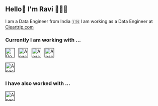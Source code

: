 ## Hello👋 I'm Ravi 👩🏻‍💻

I am a Data Engineer from India 🇮🇳 I am working as a Data Engineer at [Cleartrip.com](https://cleartrip.com)

### Currently I am working with ...

<a href="" target="_blank" title="Google Cloud Platform" rel="noreferrer"><img src="https://www.vectorlogo.zone/logos/google_cloud/google_cloud-icon.svg" alt="Google Cloud Platform" width="30" height="30"/></a>&nbsp;&nbsp;
<a href="" target="_blank" title="Apache Storm" rel="noreferrer"><img src="https://www.vectorlogo.zone/logos/apache_storm/apache_storm-icon.svg" alt="Apache Storm" width="30" height="30"/></a>&nbsp;&nbsp;
<a href="" target="_blank" title="Apache Spark" rel="noreferrer"><img src="https://www.vectorlogo.zone/logos/apache_spark/apache_spark-icon.svg" alt="Apache Kafka" width="30" height="30"/></a>&nbsp;&nbsp;
<a href="" target="_blank" title="Apache Kafka" rel="noreferrer"><img src="https://www.vectorlogo.zone/logos/apache_kafka/apache_kafka-icon.svg" alt="Apache Kafka" width="30" height="30"/></a>&nbsp;&nbsp;
<!-- <a href="" target="_blank" title="Google Big Query" rel="noreferrer"><img src="https://www.vectorlogo.zone/logos/google_bigquery/google_bigquery-icon.svg" alt="Apache Kafka" width="30" height="30"/></a>&nbsp;&nbsp; -->
<a href="" target="_blank" title="Terraform" rel="noreferrer"><img src="https://www.vectorlogo.zone/logos/terraformio/terraformio-icon.svg" alt="Apache Kafka" width="30" height="30"/></a>&nbsp;&nbsp;


### I have also worked with ...

<a href="" target="_blank" title="Amazon Web Services" rel="noreferrer"><img src="https://www.vectorlogo.zone/logos/amazon_aws/amazon_aws-icon.svg" alt="Apache Kafka" width="30" height="30"/></a>&nbsp;&nbsp;
<!---
### I post actively on ...

<a href="https://www.linkedin.com/in/engrravijain/" title="engrravijain" target="_blank" rel="noreferrer"><img src="https://www.vectorlogo.zone/logos/linkedin/linkedin-tile.svg" alt="LinkedIn" width="30" height="30"/></a>&nbsp;&nbsp;
<a href="https://www.instagram.com/ravijain.tech/" title="ravijain.tech" target="_blank" rel="noreferrer"><img src="https://www.vectorlogo.zone/logos/instagram/instagram-icon.svg" alt="Instagram" width="30" height="30"/></a>

### You can also find me on ...

<a href="https://www.instagram.com/ravijain.tech/" title="ravijain.tech" target="_blank" rel="noreferrer"><img src="https://www.vectorlogo.zone/logos/instagram/instagram-icon.svg" alt="Instagram" width="30" height="30"/></a>&nbsp;&nbsp;
<a href="mailto:engr.ravijain@gmail.com" target="_blank" title="engr.ravijain@gmail.com" rel="noreferrer"><img src="https://www.vectorlogo.zone/logos/gmail/gmail-tile.svg" alt="Gmail" width="30" height="30"/></a>

<a href="https://www.buymeacoffee.com/engrravijain" target="_blank"><img src="https://cdn.buymeacoffee.com/buttons/v2/default-yellow.png" alt="Buy Me A Coffee" style="height: 40px !important;width: 157px !important;" ></a>

<!--
**vershwal/vershwal** is a ✨ _special_ ✨ repository because its `README.md` (this file) appears on your GitHub profile.

Here are some ideas to get you started:

- 🔭 I’m currently working on ...
- 🌱 I’m currently learning ...
- 👯 I’m looking to collaborate on ...
- 🤔 I’m looking for help with ...
- 💬 Ask me about ...
- 📫 How to reach me: ...
- 😄 Pronouns: ...
- ⚡ Fun fact: ...
-->
